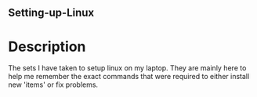 ## Setting-up-Linux
# Description
The sets I have taken to setup linux on my laptop.  They are mainly here to help me remember the exact commands that were required to either install new 'items' or fix problems.
